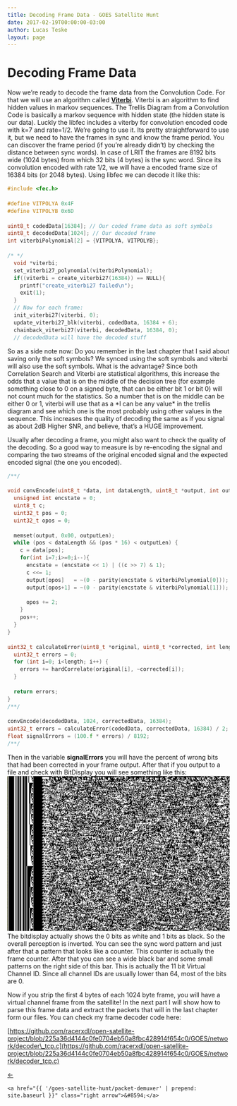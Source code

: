 ```yaml
---
title: Decoding Frame Data - GOES Satellite Hunt
date: 2017-02-19T00:00:00-03:00
author: Lucas Teske
layout: page
---
```



# Decoding Frame Data

Now we’re ready to decode the frame data from the Convolution Code. For that we will use an algorithm called [**Viterbi**](https://en.wikipedia.org/wiki/Viterbi_algorithm). Viterbi is an algorithm to find hidden values in markov sequences. The Trellis Diagram from a Convolution Code is basically a markov sequence with hidden state \(the hidden state is our data\). Luckly the libfec includes a viterby for convolution encoded code with k=7 and rate=1/2. We’re going to use it. Its pretty straightforward to use it, but we need to have the frames in sync and know the frame period. You can discover the frame period \(if you’re already didn’t\) by checking the distance between sync words\). In case of LRIT the frames are 8192 bits wide \(1024 bytes\) from which 32 bits \(4 bytes\) is the sync word. Since its convolution encoded with rate 1/2, we will have a encoded frame size of 16384 bits \(or 2048 bytes\). Using libfec we can decode it like this:

```c
#include <fec.h>
 
#define VITPOLYA 0x4F
#define VITPOLYB 0x6D
 
uint8_t codedData[16384]; // Our coded frame data as soft symbols
uint8_t decodedData[1024]; // Our decoded frame
int viterbiPolynomial[2] = {VITPOLYA, VITPOLYB};
 
/* */
  void *viterbi;
  set_viterbi27_polynomial(viterbiPolynomial);
  if((viterbi = create_viterbi27(16384)) == NULL){
    printf("create_viterbi27 failed\n");
    exit(1);
  }
  // Now for each frame:
  init_viterbi27(viterbi, 0);
  update_viterbi27_blk(viterbi, codedData, 16384 + 6);
  chainback_viterbi27(viterbi, decodedData, 16384, 0);
  // decodedData will have the decoded stuff
```

So as a side note now: Do you remember in the last chapter that I said about saving only the soft symbols? We synced using the soft symbols and viterbi will also use the soft symbols. What is the advantage? Since both Correlation Search and Viterbi are statistical algorithms, this increase the odds that a value that is on the middle of the decision tree \(for example something close to 0 on a signed byte, that can be either bit 1 or bit 0\) will not count much for the statistics. So a number that is on the middle can be either 0 or 1, viterbi will use that as a \*I can be any value\* in the trellis diagram and see which one is the most probably using other values in the sequence. This increases the quality of decoding the same as if you signal as about 2dB Higher SNR, and believe, that’s a HUGE improvement.

Usually after decoding a frame, you might also want to check the quality of the decoding. So a good way to measure is by re-encoding the signal and comparing the two streams of the original encoded signal and the expected encoded signal \(the one you encoded\).

```c
/**/
 
void convEncode(uint8_t *data, int dataLength, uint8_t *output, int outputLen) {
  unsigned int encstate = 0;
  uint8_t c;
  uint32_t pos = 0;
  uint32_t opos = 0;
 
  memset(output, 0x00, outputLen);
  while (pos < dataLength && (pos * 16) < outputLen) {
    c = data[pos];
    for(int i=7;i>=0;i--){
      encstate = (encstate << 1) | ((c >> 7) & 1);
      c <<= 1;
      output[opos]   = ~(0 - parity(encstate & viterbiPolynomial[0]));
      output[opos+1] = ~(0 - parity(encstate & viterbiPolynomial[1]));
 
      opos += 2;
    }
    pos++;
  }
}
 
uint32_t calculateError(uint8_t *original, uint8_t *corrected, int length) {
  uint32_t errors = 0;
  for (int i=0; i<length; i++) {
    errors += hardCorrelate(original[i], ~corrected[i]);
  }
 
  return errors;
}
/**/
 
convEncode(decodedData, 1024, correctedData, 16384);
uint32_t errors = calculateError(codedData, correctedData, 16384) / 2;
float signalErrors = (100.f * errors) / 8192;
/**/
```

Then in the variable **signalErrors** you will have the percent of wrong bits that had been corrected in your frame output. After that if you output to a file and check with BitDisplay you will see something like this:![](/assets/goes-satellite-hunt/decoded-frame-view.png)The bitdisplay actually shows the 0 bits as white and 1 bits as black. So the overall perception is inverted. You can see the sync word pattern and just after that a pattern that looks like a counter. This counter is actually the frame counter. After that you can see a wide black bar and some small patterns on the right side of this bar. This is actually the 11 bit Virtual Channel ID. Since all channel IDs are usually lower than 64, most of the bits are 0.

Now if you strip the first 4 bytes of each 1024 byte frame, you will have a virtual channel frame from the satellite! In the next part I will show how to parse this frame data and extract the packets that will in the last chapter form our files. You can check my frame decoder code here:

[https://github.com/racerxdl/open-satellite-project/blob/225a36d4144c0fe0704eb50a8fbc428914f654c0/GOES/network/decoder\_tcp.c](https://github.com/racerxdl/open-satellite-project/blob/225a36d4144c0fe0704eb50a8fbc428914f654c0/GOES/network/decoder_tcp.c)

<div class="pagination">
    <a href="{{ 'frame-synchronization' | prepend: site.baseurl }}" class="left arrow">&#8592;</a>

    <a href="{{ '/goes-satellite-hunt/packet-demuxer' | prepend: site.baseurl }}" class="right arrow">&#8594;</a>
</div>
